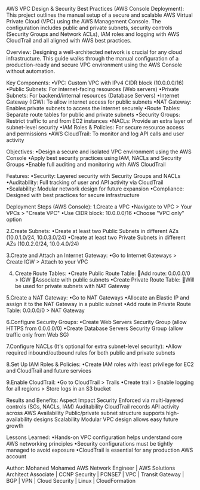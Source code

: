 AWS VPC Design & Security Best Practices (AWS Console Deployment):
This project outlines the manual setup of a secure and scalable AWS Virtual Private Cloud (VPC) using the AWS Management Console. The configuration includes public and private subnets, security controls (Security Groups and Network ACLs), IAM roles and logging with AWS CloudTrail and all aligned with AWS best practices.

Overview:
Designing a well-architected network is crucial for any cloud infrastructure. This guide walks through the manual configuration of a production-ready and secure VPC environment using the AWS Console without automation.
 
Key Components:
•VPC: Custom VPC with IPv4 CIDR block (10.0.0.0/16)
•Public Subnets: For internet-facing resources (Web servers)
•Private Subnets: For backend/internal resources (Database Servers)
•Internet Gateway (IGW): To allow internet access for public subnets
•NAT Gateway: Enables private subnets to access the internet securely
•Route Tables: Separate route tables for public and private subnets
•Security Groups: Restrict traffic to and from EC2 instances
•NACLs: Provide an extra layer of subnet-level security
•IAM Roles & Policies: For secure resource access and permissions
•AWS CloudTrail: To monitor and log API calls and user activity

Objectives:
•Design a secure and isolated VPC environment using the AWS Console
•Apply best security practices using IAM, NACLs and Security Groups
•Enable full auditing and monitoring with AWS CloudTrail

Features:
•Security: Layered security with Security Groups and NACLs
•Auditability: Full tracking of user and API activity via CloudTrail
•Scalability: Modular network design for future expansion
•Compliance: Designed with best practices for secure infrastructure

Deployment Steps (AWS Console):
1.Create a VPC
•Navigate to VPC > Your VPCs > "Create VPC"
•Use CIDR block: 10.0.0.0/16
•Choose "VPC only" option

2.Create Subnets:
•Create at least two Public Subnets in different AZs (10.0.1.0/24, 10.0.3.0/24)
•Create at least two Private Subnets in different AZs (10.0.2.0/24, 10.0.4.0/24)

3.Create and Attach an Internet Gateway:
•Go to Internet Gateways > Create IGW > Attach to your VPC

4. Create Route Tables:
•Create Public Route Table:
Add route: 0.0.0.0/0 > IGW
Associate with public subnets
•Create Private Route Table:
Will be used for private subnets with NAT Gateway

5.Create a NAT Gateway:
•Go to NAT Gateways
•Allocate an Elastic IP and assign it to the NAT Gateway in a public subnet
•Add route in Private Route Table: 0.0.0.0/0 > NAT Gateway

6.Configure Security Groups:
•Create Web Servers Security Group (allow HTTPS from 0.0.0.0/0)
•Create Database Servers Security Group (allow traffic only from Web SG)

7.Configure NACLs (It's optional for extra subnet-level security):
•Allow required inbound/outbound rules for both public and private subnets

8.Set Up IAM Roles & Policies:
•Create IAM roles with least privilege for EC2 and CloudTrail and future services

9.Enable CloudTrail:
•Go to CloudTrail > Trails
•Create trail > Enable logging for all regions > Store logs in an S3 bucket

Results and Benefits:
Aspect	Impact
Security	Enforced via multi-layered controls (SGs, NACLs, IAM)
Auditability	CloudTrail records API activity across AWS
Availability	Public/private subnet structure supports high-availability designs
Scalability	Modular VPC design allows easy future growth

Lessons Learned:
•Hands-on VPC configuration helps understand core AWS networking principles
•Security configurations must be tightly managed to avoid exposure
•CloudTrail is essential for any production AWS account

Author:
Mohaned Mohamed
AWS Network Engineer | AWS Solutions Architect Associate | CCNP Security | PCNSE7 | VPC | Transit Gateway | BGP | VPN | Cloud Security | Linux | CloudFormation
